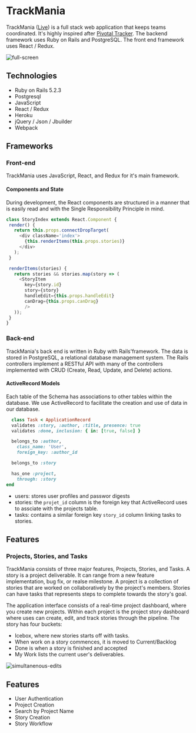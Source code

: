 # TrackMania
TrackMania ([Live](https://trackmania.herokuapp.com/)) is a full stack web application that keeps teams coordinated. It's highly inspired after [Pivotal Tracker](https://www.pivotaltracker.com/). The backend framework uses Ruby on Rails and PostgreSQL. The front end framework uses React / Redux.

![full-screen](https://user-images.githubusercontent.com/52211990/76136323-01c41a80-5fe5-11ea-90fa-afbdec2eda71.png)

## Technologies

* Ruby on Rails 5.2.3
* Postgresql
* JavaScript
* React / Redux
* Heroku
* jQuery / Json / Jbuilder
* Webpack

## Frameworks
### Front-end
TrackMania uses JavaScript, React, and Redux for it's main framework.

#### Components and State
 During development, the React components are structured in a manner that is easily read and with the Single Responsibility Principle in mind.
 
 ``` javascript
 class StoryIndex extends React.Component {
  render() {
    return this.props.connectDropTarget(
      <div className='index'>
        {this.renderItems(this.props.stories)}
      </div>
    );
  }

  renderItems(stories) {
    return stories && stories.map(story => (
      <StoryItem
        key={story.id}
        story={story}
        handleEdit={this.props.handleEdit}
        canDrag={this.props.canDrag}
        />
    ));
  }
}
 ```

### Back-end
TrackMania's back end is written in Ruby with Rails'framework. The data is stored in PostgreSQL, a relational database management system. The Rails controllers implement a RESTful API with many of the controllers implemented with CRUD (Create, Read, Update, and Delete) actions.

#### ActiveRecord Models
Each table of the Schema has associations to other tables within the database. We use ActiveRecord to facilitate the creation and use of data in our database.

``` ruby
  class Task < ApplicationRecord
  validates :story, :author, :title, presence: true
  validates :done, inclusion: { in: [true, false] }

  belongs_to :author,
    class_name: 'User',
    foreign_key: :author_id

  belongs_to :story

  has_one :project,
    through: :story
end
```

* users: stores user profiles and passwor digests
* stories: the ```projet_id``` column is the foreign key that ActiveRecord uses to assciate with the projects table.
* tasks: contains a similar foreign key ```story_id``` column linking tasks to stories.


## Features
### Projects, Stories, and Tasks
TrackMania consists of three major features, Projects, Stories, and Tasks. A story is a project deliverable. It can range from a new feature implementation, bug fix, or realse milestone. A project is a collection of stories that are worked on collaboratively by the project's members. Stories can have tasks that represents steps to complete towards the story's goal.

The application interface consists of a real-time project dashboard, where you create new projects.  Within each project is the project story dashboard where uses can create, edit, and track stories through the pipeline. The story has four buckets:

* Icebox, where new stories starts off with tasks.
* When work on a story commences, it is moved to Current/Backlog
* Done is when a story is finished and accepted
* My Work lists the current user's deliverables.

![simultanenous-edits](https://user-images.githubusercontent.com/52211990/76136349-58315900-5fe5-11ea-8fa1-d5799b59d666.gif)

## Features

* User Authentication
* Project Creation
* Search by Project Name
* Story Creation
* Story Workflow
